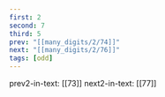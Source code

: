 ```yaml
---
first: 2
second: 7
third: 5
prev: "[[many_digits/2/74]]"
next: "[[many_digits/2/76]]"
tags: [odd]
---
```

prev2-in-text: [[73]]
next2-in-text: [[77]]
